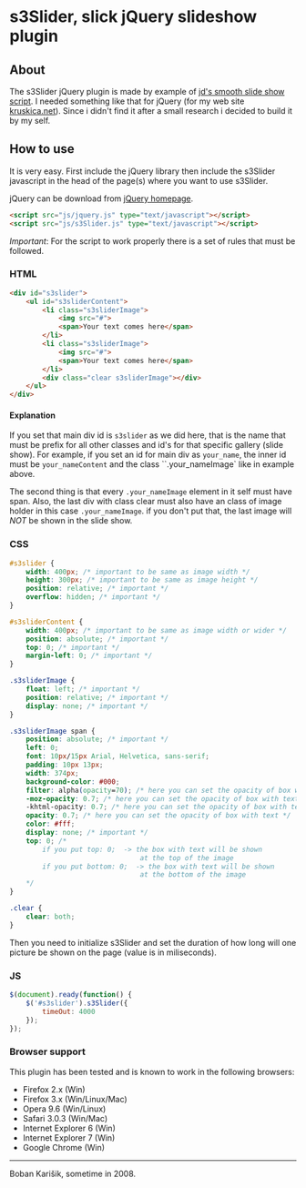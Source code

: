 # s3Slider, slick jQuery slideshow plugin

## About
The s3Slider jQuery plugin is made by example of [jd's smooth slide show script](http://smoothslideshow.jondesign.net/timed.html). I needed something like that for jQuery (for my web site [kruskica.net](http://www.kruskica.net)). Since i didn't find it after a small research i decided to build it by my self.

## How to use
It is very easy. First include the jQuery library then include the s3Slider javascript in the head of the page(s) where you want to use s3Slider.

jQuery can be download from [jQuery homepage](http://docs.jquery.com/Downloading_jQuery).
```html
<script src="js/jquery.js" type="text/javascript"></script>
<script src="js/s3Slider.js" type="text/javascript"></script>
```
*Important*: For the script to work properly there is a set of rules that must be followed.

### HTML
```html
<div id="s3slider">
    <ul id="s3sliderContent">
        <li class="s3sliderImage">
            <img src="#">
            <span>Your text comes here</span>
        </li>
        <li class="s3sliderImage">
            <img src="#">
            <span>Your text comes here</span>
        </li>
        <div class="clear s3sliderImage"></div>
    </ul>
</div>
```

#### Explanation
If you set that main div id is `s3slider` as we did here, that is the name that must be prefix for all other classes and id's for that specific gallery (slide show). For example, if you set an id for main div as `your_name`, the inner id must be `your_nameContent` and the class ``.your_nameImage` like in example above.

The second thing is that every `.your_nameImage` element in it self must have span. Also, the last div with class clear must also have an class of image holder in this case `.your_nameImage`. if you don't put that, the last image will *NOT* be shown in the slide show.

### CSS
```css
#s3slider {
    width: 400px; /* important to be same as image width */
    height: 300px; /* important to be same as image height */
    position: relative; /* important */
    overflow: hidden; /* important */
}

#s3sliderContent {
    width: 400px; /* important to be same as image width or wider */
    position: absolute; /* important */
    top: 0; /* important */
    margin-left: 0; /* important */
}

.s3sliderImage {
    float: left; /* important */
    position: relative; /* important */
    display: none; /* important */
}

.s3sliderImage span {
    position: absolute; /* important */
    left: 0;
    font: 10px/15px Arial, Helvetica, sans-serif;
    padding: 10px 13px;
    width: 374px;
    background-color: #000;
    filter: alpha(opacity=70); /* here you can set the opacity of box with text */
    -moz-opacity: 0.7; /* here you can set the opacity of box with text */
    -khtml-opacity: 0.7; /* here you can set the opacity of box with text */
    opacity: 0.7; /* here you can set the opacity of box with text */
    color: #fff;
    display: none; /* important */
    top: 0; /*
        if you put top: 0;  -> the box with text will be shown
                                at the top of the image
        if you put bottom: 0;  -> the box with text will be shown
                                at the bottom of the image
    */
}

.clear {
    clear: both;
}
```

Then you need to initialize s3Slider and set the duration of how long will one picture be shown on the page (value is in miliseconds).

### JS
```javascript
$(document).ready(function() {
    $('#s3slider').s3Slider({
        timeOut: 4000
    });
});
```

### Browser support
This plugin has been tested and is known to work in the following browsers:

 * Firefox 2.x (Win)
 * Firefox 3.x (Win/Linux/Mac)
 * Opera 9.6 (Win/Linux)
 * Safari 3.0.3 (Win/Mac)
 * Internet Explorer 6 (Win)
 * Internet Explorer 7 (Win)
 * Google Chrome (Win)

---
Boban Karišik, sometime in 2008.
